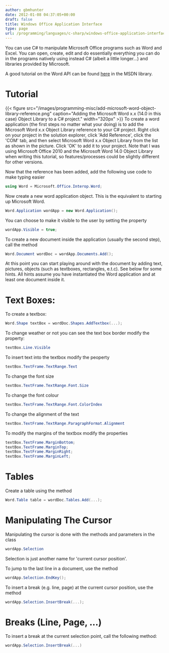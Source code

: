 ```yaml
---
author: gbmhunter
date: 2012-01-08 04:37:05+00:00
draft: false
title: Windows Office Application Interface
type: page
url: /programming/languages/c-sharp/windows-office-application-interface
---
```


You can use C# to manipulate Microsoft Office programs such as Word and Excel. You can open, create, edit and do essentially everything you can do in the programs natively using instead C# (albeit a little longer...) and libraries provided by Microsoft.

A good tutorial on the Word API can be found [here](http://msdn.microsoft.com/en-us/library/aa192495(v=office.11).aspx#wordobject_link8) in the MSDN library.

# Tutorial

{{< figure src="/images/programming-misc/add-microsoft-word-object-library-reference.png" caption="Adding the Microsoft Word x.x (14.0 in this case) Object Library to a C# project."  width="320px" >}} To create a word application (the first steps no matter what your doing) is to add the Microsoft Word x.x Object Library reference to your C# project. Right click on your project in the solution explorer, click 'Add Reference', click the 'COM' tab, and then select Microsoft Word x.x Object Library from the list as shown in the picture. Click 'OK' to add it to your project. Note that I was using Microsoft Office 2010 and the Microsoft Word 14.0 Object Library when writing this tutorial, so features/processes could be slightly different for other versions.

Now that the reference has been added, add the following use code to make typing easier

```c#
using Word = Microsoft.Office.Interop.Word;
```

Now create a new word application object. This is the equivalent to starting up Microsoft Word.

```c#
Word.Application wordApp = new Word.Application();
```

You can choose to make it visible to the user by setting the property

```c# 
wordApp.Visible = true;
```

To create a new document inside the application (usually the second step), call the method

```c# 
Word.Document wordDoc = wordApp.Documents.Add();
```

At this point you can start playing around with the document by adding text, pictures, objects (such as textboxes, rectangles, e.t.c). See below for some hints. All hints assume you have instantiated the Word application and at least one document inside it.

# Text Boxes:

To create a textbox:

```c#    
Word.Shape textBox = wordDoc.Shapes.AddTextbox(...);
```

To change weather or not you can see the text box border modify the property:

```c# 
textBox.Line.Visible
```

To insert text into the textbox modify the peoperty

```c#    
textBox.TextFrame.TextRange.Text
```

To change the font size

```c# 
textBox.TextFrame.TextRange.Font.Size
```

To change the font colour

```c# 
textBox.TextFrame.TextRange.Font.ColorIndex
```

To change the alignment of the text

```c# 
textBox.TextFrame.TextRange.ParagraphFormat.Alignment
```

To modify the margins of the textbox modify the properties

```c# 
textBox.TextFrame.MarginBottom;
textBox.TextFrame.MarginTop;
textBox.TextFrame.MarginRight;
textBox.TextFrame.MarginLeft;
```

# Tables

Create a table using the method

```c#    
Word.Table table = wordDoc.Tables.Add(...);
```

# Manipulating The Cursor

Manipulating the cursor is done with the methods and parameters in the class

```c#    
wordApp.Selection
```

Selection is just another name for 'current cursor position'.

To jump to the last line in a document, use the method

```c# 
wordApp.Selection.EndKey();
```

To insert a break (e.g. line, page) at the current cursor position, use the method

```c# 
wordApp.Selection.InsertBreak(...);
```

# Breaks (Line, Page, ...)

To insert a break at the current selection point, call the following method:

```c#    
wordApp.Selection.InsertBreak(...)
```